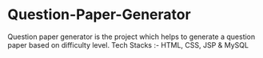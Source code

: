 # Question-Paper-Generator
Question paper generator is the project which helps to generate a question paper based on difficulty level. Tech Stacks :- HTML, CSS, JSP &amp; MySQL
